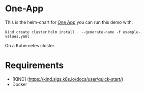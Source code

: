 # One-App


This is the helm-chart for [One App](https://github.com/Americanexpress/one-app) you can run this demo with:

`kind create cluster`
`helm install . --generate-name -f example-values.yaml`

On a Kubernetes cluster.


# Requirements 

- [KIND] (https://kind.sigs.k8s.io/docs/user/quick-start/) 
- Docker
